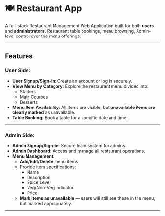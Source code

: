 # 🍽️ Restaurant App

A full-stack Restaurant Management Web Application built for both **users** and **administrators**. Restaurant table bookings, menu browsing, Admin-level control over the menu offerings.

---

## Features

### User Side:
- **User Signup/Sign-in**: Create an account or log in securely.
- **View Menu by Category**: Explore the restaurant menu divided into:
  - Starters
  - Main Courses
  - Desserts
- **Menu Item Availability**: All items are visible, but **unavailable items are clearly marked** as unavailable.
- **Table Booking**: Book a table for a specific date and time.

---

###  Admin Side:
- **Admin Signup/Sign-in**: Secure login system for admins.
- **Admin Dashboard**: Access and manage all restaurant operations.
- **Menu Management**:
  - **Add/Edit/Delete** menu items
  - Provide item specifications:
    - Name
    - Description
    - Spice Level 
    - Veg/Non-Veg indicator 
    - Price 
  - **Mark items as unavailable** — users will still see these in the menu, but marked appropriately.

---
